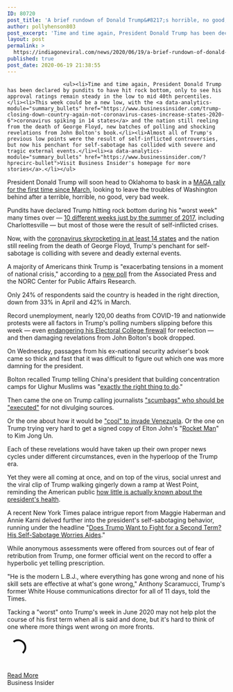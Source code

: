 ```yaml
---
ID: 80720
post_title: 'A brief rundown of Donald Trump&#8217;s horrible, no good, very bad week &#8211; Business Insider'
author: pollyhenson803
post_excerpt: 'Time and time again, President Donald Trump has been declared by pundits to have hit rock bottom, only to see his approval ratings remain steady in the low to mid 40th percentiles.This week could be a new low, with the coronavirus spiking in 14 states and the nation still reeling from the death of George&hellip;'
layout: post
permalink: >
  https://indiagoneviral.com/news/2020/06/19/a-brief-rundown-of-donald-trumps-horrible-no-good-very-bad-week-business-insider/80720/pollyhenson803/
published: true
post_date: 2020-06-19 21:38:55
---
```

<div data-piano-inline-content-wrapper="" id="piano-inline-content-wrapper">

                      <ul><li>Time and time again, President Donald Trump has been declared by pundits to have hit rock bottom, only to see his approval ratings remain steady in the low to mid 40th percentiles.</li><li>This week could be a new low, with the <a data-analytics-module="summary_bullets" href="https://www.businessinsider.com/trump-closing-down-country-again-not-coronavirus-cases-increase-states-2020-6">coronavirus spiking in 14 states</a> and the nation still reeling from the death of George Floyd, new batches of polling and shocking revelations from John Bolton's book.</li><li>Almost all of Trump's previous low points were the result of self-inflicted controversies, but now his penchant for self-sabotage has collided with severe and tragic external events.</li><li><a data-analytics-module="summary_bullets" href="https://www.businessinsider.com/?hprecirc-bullet">Visit Business Insider's homepage for more stories</a>.</li></ul>


<p>President Donald Trump will soon head to Oklahoma to bask in a <a data-analytics-module="body_link" href="https://www.businessinsider.com/trump-rally-tulsa-line-camp-out-photo-2020-6">MAGA rally for the first time since March</a>, looking to leave the troubles of Washington behind after a terrible, horrible, no good, very bad week.</p><p>Pundits have declared Trump hitting rock bottom during his "worst week" many times over — <a data-analytics-module="body_link" href="https://www.politico.com/story/2017/08/19/trump-worst-week-again-241805">10 different weeks just by the summer of 2017</a>, including Charlottesville — but most of those were the result of self-inflicted crises. </p><p>Now, with the <a data-analytics-module="body_link" href="https://www.businessinsider.com/trump-closing-down-country-again-not-coronavirus-cases-increase-states-2020-6">coronavirus skyrocketing in at least 14 states</a> and the nation still reeling from the death of George Floyd, Trump's penchant for self-sabotage is colliding with severe and deadly external events. </p><p>A majority of Americans think Trump is "exacerbating tensions in a moment of national crisis," according to a <a data-analytics-module="body_link" href="https://apnews.com/5418c069582d3c894af00c635f697ffd?utm_medium=AP&utm_source=Twitter&utm_campaign=SocialFlow">new poll</a> from the Associated Press and the NORC Center for Public Affairs Research.</p>



<p>Only 24% of respondents said the country is headed in the right direction, down from 33% in April and 42% in March.</p><p>Record unemployment, nearly 120,00 deaths from COVID-19 and nationwide protests were all factors in Trump's polling numbers slipping before this week — even <a data-analytics-module="body_link" href="https://www.businessinsider.com/why-the-electoral-college-may-not-be-able-to-save-trump-2020-6">endangering his Electoral College firewall</a> for reelection — and then damaging revelations from John Bolton's book dropped.</p><p>On Wednesday, passages from his ex-national security adviser's book came so thick and fast that it was difficult to figure out which one was more damning for the president.</p><p>Bolton recalled Trump telling China's president that building concentration camps for Uighur Muslims was "<a data-analytics-module="body_link" href="https://www.businessinsider.com/trump-china-detention-camp-xinjiang-2020-6">exactly the right thing to do</a>."</p>



<p>Then came the one on Trump calling journalists <a data-analytics-module="body_link" href="https://www.businessinsider.com/trump-called-journalists-scumbags-who-should-be-executed-john-bolton-2020-6">"scumbags" who should be "executed"</a> for not divulging sources.</p><p>Or the one about how it would be <a data-analytics-module="body_link" href="https://www.businessinsider.com/john-bolton-book-trump-would-be-cool-to-invade-venezuela-2020-6">"cool" to invade Venezuela</a>. Or the one on Trump trying very hard to get a signed copy of Elton John's "<a data-analytics-module="body_link" href="https://www.businessinsider.com/bolton-trump-wanted-pompeo-kim-jong-un-rocket-man-cd-2020-6">Rocket Man</a>" to Kim Jong Un.</p><p>Each of these revelations would have taken up their own proper news cycles under different circumstances, even in the hyperloop of the Trump era. </p><p>Yet they were all coming at once, and on top of the virus, social unrest and the viral clip of Trump walking gingerly down a ramp at West Point, reminding the American public <a data-analytics-module="body_link" href="https://www.businessinsider.com/trumps-ramp-incident-reminder-we-know-less-about-his-health-2020-6">how little is actually known about the president's health</a>.</p>



<p>A recent New York Times palace intrigue report from Maggie Haberman and Annie Karni delved further into the president's self-sabotaging behavior, running under the headline "<a data-analytics-module="body_link" href="https://www.nytimes.com/2020/06/17/us/politics/trump-2020-election.html">Does Trump Want to Fight for a Second Term? His Self-Sabotage Worries Aides</a>."</p><p>While anonymous assessments were offered from sources out of fear of retribution from Trump, one former official went on the record to offer a hyperbolic yet telling prescription.</p><p>"He is the modern L.B.J., where everything has gone wrong and none of his skill sets are effective at what's gone wrong," Anthony Scaramucci, Trump's former White House communications director for all of 11 days, told the Times.</p><p>Tacking a "worst" onto Trump's week in June 2020 may not help plot the course of his first term when all is said and done, but it's hard to think of one where more things went wrong on more fronts. </p><section data-source="coronavirus-news-to-read-updates-2020-3"><p><svg aria-labelledby="title desc" height="50" role="img" space="preserve" style="enable-background:new 0 0 50 50;" version="1.1" viewbox="0 0 50 50" width="50" xmlns="http://www.w3.org/2000/svg"><title id="title">Loading</title><desc id="desc">Something is loading.</desc><path d="M43.935,25.145c0-10.318-8.364-18.683-18.683-18.683c-10.318,0-18.683,8.365-18.683,18.683h4.068c0-8.071,6.543-14.615,14.615-14.615c8.072,0,14.615,6.543,14.615,14.615H43.935z" fill="#111"><animatetransform attributename="transform" attributetype="xml" dur="0.6s" from="0 25 25" repeatcount="indefinite" to="360 25 25" type="rotate"></animatetransform></path></svg></p>

  
</section></div><br/><a href="http://www.businessinsider.com/inside-donald-trumps-no-good-very-bad-week-in-washington-2020-6" class="button purchase" rel="nofollow noopener noreferrer" target="_blank">Read More</a></br>Business Insider